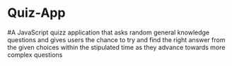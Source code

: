 # Quiz-App
#A JavaScript quizz application that asks random general knowledge questions and gives users the  chance to try and find the right answer from the given choices within the stipulated time as they advance towards more complex questions

